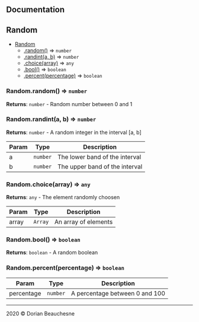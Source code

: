 ## Documentation

<a name="Random"></a>

## Random
<!-- Empty to hide the `**Kind**` tag in documentation -->

* [Random](#Random)
    * [.random()](#Random.random) ⇒ <code>number</code>
    * [.randint(a, b)](#Random.randint) ⇒ <code>number</code>
    * [.choice(array)](#Random.choice) ⇒ <code>any</code>
    * [.bool()](#Random.bool) ⇒ <code>boolean</code>
    * [.percent(percentage)](#Random.percent) ⇒ <code>boolean</code>

<a name="Random.random"></a>

### Random.random() ⇒ <code>number</code>
<!-- Empty to hide the `**Kind**` tag in documentation -->
**Returns**: <code>number</code> - Random number between 0 and 1  
<a name="Random.randint"></a>

### Random.randint(a, b) ⇒ <code>number</code>
<!-- Empty to hide the `**Kind**` tag in documentation -->
**Returns**: <code>number</code> - A random integer in the interval [a, b]  

| Param | Type | Description |
| --- | --- | --- |
| a | <code>number</code> | The lower band of the interval |
| b | <code>number</code> | The upper band of the interval |

<a name="Random.choice"></a>

### Random.choice(array) ⇒ <code>any</code>
<!-- Empty to hide the `**Kind**` tag in documentation -->
**Returns**: <code>any</code> - The element randomly choosen  

| Param | Type | Description |
| --- | --- | --- |
| array | <code>Array</code> | An array of elements |

<a name="Random.bool"></a>

### Random.bool() ⇒ <code>boolean</code>
<!-- Empty to hide the `**Kind**` tag in documentation -->
**Returns**: <code>boolean</code> - A random boolean  
<a name="Random.percent"></a>

### Random.percent(percentage) ⇒ <code>boolean</code>
<!-- Empty to hide the `**Kind**` tag in documentation -->

| Param | Type | Description |
| --- | --- | --- |
| percentage | <code>number</code> | A percentage between 0 and 100 |


* * *

2020 &copy; Dorian Beauchesne

